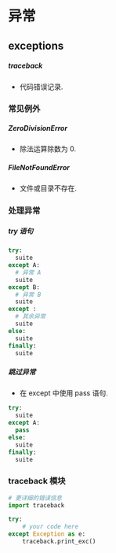 # 异常

## exceptions

##### traceback

- 代码错误记录.

### 常见例外

##### ZeroDivisionError

- 除法运算除数为 0.

##### FileNotFoundError

- 文件或目录不存在.

### 处理异常

##### try 语句

```python
try:
  suite
except A:
  # 异常 A
  suite
except B:
  # 异常 B
  suite
except :
  # 其余异常
  suite
else:
  suite
finally:
  suite
```

##### 跳过异常

- 在 except 中使用 pass 语句.

```python
try:
  suite
except A:
  pass
else:
  suite
finally:
  suite
```

### traceback 模块

```python
# 更详细的错误信息
import traceback

try:
    # your code here
except Exception as e:
    traceback.print_exc()
```
